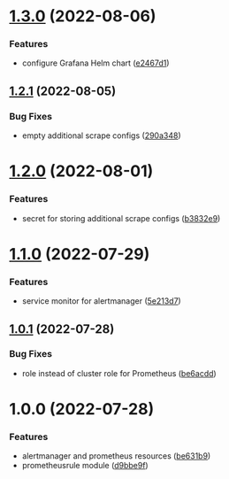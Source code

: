 # [1.3.0](https://github.com/mongodb-devprod-infrastructure/terraform-kubernetes-prometheus-operator/compare/1.2.1...1.3.0) (2022-08-06)

### Features

- configure Grafana Helm chart ([e2467d1](https://github.com/mongodb-devprod-infrastructure/terraform-kubernetes-prometheus-operator/commit/e2467d1d57e394d09a40ec1c7690ce21be403752))

## [1.2.1](https://github.com/mongodb-devprod-infrastructure/terraform-kubernetes-prometheus-operator/compare/1.2.0...1.2.1) (2022-08-05)

### Bug Fixes

- empty additional scrape configs ([290a348](https://github.com/mongodb-devprod-infrastructure/terraform-kubernetes-prometheus-operator/commit/290a3485bde77daadd1346db8f2f84f399620253))

# [1.2.0](https://github.com/mongodb-devprod-infrastructure/terraform-kubernetes-prometheus-operator/compare/1.1.0...1.2.0) (2022-08-01)

### Features

- secret for storing additional scrape configs ([b3832e9](https://github.com/mongodb-devprod-infrastructure/terraform-kubernetes-prometheus-operator/commit/b3832e9a302e5186ac93bda8ad51f2f2bf0684c5))

# [1.1.0](https://github.com/mongodb-devprod-infrastructure/terraform-kubernetes-prometheus-operator/compare/1.0.1...1.1.0) (2022-07-29)

### Features

- service monitor for alertmanager ([5e213d7](https://github.com/mongodb-devprod-infrastructure/terraform-kubernetes-prometheus-operator/commit/5e213d7280315f94d2e496991a91078160f54522))

## [1.0.1](https://github.com/mongodb-devprod-infrastructure/terraform-kubernetes-prometheus-operator/compare/1.0.0...1.0.1) (2022-07-28)

### Bug Fixes

- role instead of cluster role for Prometheus ([be6acdd](https://github.com/mongodb-devprod-infrastructure/terraform-kubernetes-prometheus-operator/commit/be6acdd6844e9dda9e406e665a50c5f871c12129))

# 1.0.0 (2022-07-28)

### Features

- alertmanager and prometheus resources ([be631b9](https://github.com/mongodb-devprod-infrastructure/terraform-kubernetes-prometheus-operator/commit/be631b9120e608db0525a459d62fdc0fd2973358))
- prometheusrule module ([d9bbe9f](https://github.com/mongodb-devprod-infrastructure/terraform-kubernetes-prometheus-operator/commit/d9bbe9fb677f6817a36120a877dffc68a405fed3))
